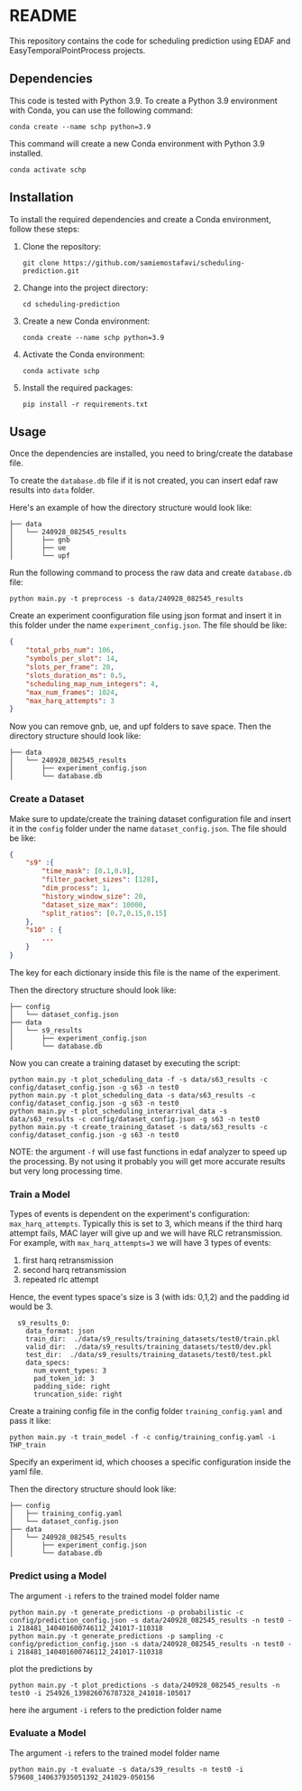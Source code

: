 # README

This repository contains the code for scheduling prediction using EDAF and EasyTemporalPointProcess projects.

## Dependencies

This code is tested with Python 3.9. 
To create a Python 3.9 environment with Conda, you can use the following command:

```shell
conda create --name schp python=3.9
```
This command will create a new Conda environment with Python 3.9 installed.

```shell
conda activate schp
```

## Installation

To install the required dependencies and create a Conda environment, follow these steps:

1. Clone the repository:

    ```shell
    git clone https://github.com/samiemostafavi/scheduling-prediction.git
    ```

2. Change into the project directory:

    ```shell
    cd scheduling-prediction
    ```

3. Create a new Conda environment:

    ```shell
    conda create --name schp python=3.9
    ```

4. Activate the Conda environment:

    ```shell
    conda activate schp
    ```

5. Install the required packages:

    ```shell
    pip install -r requirements.txt
    ```

## Usage

Once the dependencies are installed, you need to bring/create the database file.

To create the `database.db` file if it is not created, you can insert edaf raw results into `data` folder.

Here's an example of how the directory structure would look like:
```
├── data
│   └── 240928_082545_results
│       ├── gnb
│       ├── ue
│       └── upf
```

Run the following command to process the raw data and create `database.db` file:
```shell 
python main.py -t preprocess -s data/240928_082545_results
```

Create an experiment coonfiguration file using json format and insert it in this folder under the name `experiment_config.json`.
The file should be like:
```json
{
    "total_prbs_num": 106,
    "symbols_per_slot": 14,
    "slots_per_frame": 20,
    "slots_duration_ms": 0.5,
    "scheduling_map_num_integers": 4,
    "max_num_frames": 1024,
    "max_harq_attempts": 3
}
```

Now you can remove gnb, ue, and upf folders to save space. Then the directory structure should look like:
```
├── data
│   └── 240928_082545_results
│       ├── experiment_config.json
│       └── database.db
```

### Create a Dataset


Make sure to update/create the training dataset configuration file and insert it in the `config` folder under the name `dataset_config.json`.
The file should be like:
```json
{ 
    "s9" :{
        "time_mask": [0.1,0.9],
        "filter_packet_sizes": [128], 
        "dim_process": 1,
        "history_window_size": 20,
        "dataset_size_max": 10000,
        "split_ratios": [0.7,0.15,0.15]
    },
    "s10" : {
        ...
    }
}
```
The key for each dictionary inside this file is the name of the experiment.

Then the directory structure should look like:
```
├── config
│   └── dataset_config.json
├── data
│   └── s9_results
│       ├── experiment_config.json
│       └── database.db
```

Now you can create a training dataset by executing the script:
```shell
python main.py -t plot_scheduling_data -f -s data/s63_results -c config/dataset_config.json -g s63 -n test0
python main.py -t plot_scheduling_data -s data/s63_results -c config/dataset_config.json -g s63 -n test0
python main.py -t plot_scheduling_interarrival_data -s data/s63_results -c config/dataset_config.json -g s63 -n test0
python main.py -t create_training_dataset -s data/s63_results -c config/dataset_config.json -g s63 -n test0
```

NOTE: the argument `-f` will use fast functions in edaf analyzer to speed up the processing. By not using it probably you will get more accurate results but very long processing time.

### Train a Model

Types of events is dependent on the experiment's configuration: `max_harq_attempts`. Typically this is set to 3, which means if the third harq attempt fails, MAC layer will give up and we will have RLC retransmission.
For example, with `max_harq_attempts=3` we will have 3 types of events:
1. first harq retransmission
2. second harq retransmission
3. repeated rlc attempt

Hence, the event types space's size is 3 (with ids: 0,1,2) and the padding id would be 3.
```
  s9_results_0:
    data_format: json
    train_dir:  ./data/s9_results/training_datasets/test0/train.pkl
    valid_dir:  ./data/s9_results/training_datasets/test0/dev.pkl
    test_dir:  ./data/s9_results/training_datasets/test0/test.pkl
    data_specs:
      num_event_types: 3
      pad_token_id: 3
      padding_side: right
      truncation_side: right
```


Create a training config file in the config folder `training_config.yaml` and pass it like:
```shell
python main.py -t train_model -f -c config/training_config.yaml -i THP_train
```
Specify an experiment id, which chooses a specific configuration inside the yaml file.

Then the directory structure should look like:
```
├── config
│   ├── training_config.yaml
│   └── dataset_config.json
├── data
│   └── 240928_082545_results
│       ├── experiment_config.json
│       └── database.db
```


### Predict using a Model

The argument `-i` refers to the trained model folder name

```shell
python main.py -t generate_predictions -p probabilistic -c config/prediction_config.json -s data/240928_082545_results -n test0 -i 218481_140401600746112_241017-110318
python main.py -t generate_predictions -p sampling -c config/prediction_config.json -s data/240928_082545_results -n test0 -i 218481_140401600746112_241017-110318
```

plot the predictions by
```shell
python main.py -t plot_predictions -s data/240928_082545_results -n test0 -i 254926_139826076787328_241018-105017
```
here ihe argument `-i` refers to the prediction folder name

### Evaluate a Model

The argument `-i` refers to the trained model folder name

```shell
python main.py -t evaluate -s data/s39_results -n test0 -i 579608_140637935051392_241029-050156
```
